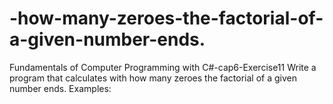 # -how-many-zeroes-the-factorial-of-a-given-number-ends.
Fundamentals of Computer Programming with C#-cap6-Exercise11
Write a program that calculates with how many zeroes the factorial of
a given number ends. Examples:
